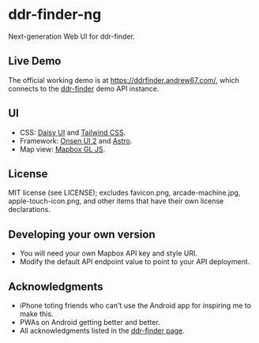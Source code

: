 # ddr-finder-ng

Next-generation Web UI for ddr-finder.

## Live Demo

The official working demo is at https://ddrfinder.andrew67.com/, which connects to the [ddr-finder](https://github.com/Andrew67/ddr-finder) demo API instance.

## UI

- CSS: [Daisy UI](https://daisyui.com/) and [Tailwind CSS](https://tailwindcss.com/).
- Framework: [Onsen UI 2](https://onsen.io/v2/) and [Astro](https://astro.build/).
- Map view: [Mapbox GL JS](https://docs.mapbox.com/mapbox-gl-js/).

## License

MIT license (see LICENSE); excludes favicon.png, arcade-machine.jpg, apple-touch-icon.png,
and other items that have their own license declarations.

## Developing your own version

- You will need your own Mapbox API key and style URI.
- Modify the default API endpoint value to point to your API deployment.

## Acknowledgments

- iPhone toting friends who can't use the Android app for inspiring me to make this.
- PWAs on Android getting better and better.
- All acknowledgments listed in the [ddr-finder page](https://github.com/Andrew67/ddr-finder#acknowledgments).
